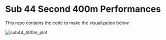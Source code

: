# Sub 44 Second 400m Performances

This repo contains the code to make the visualization below.

![sub44_400m_plot](https://github.com/user-attachments/assets/68975a0c-141e-4fba-b48d-e2ef91ff95fb)
